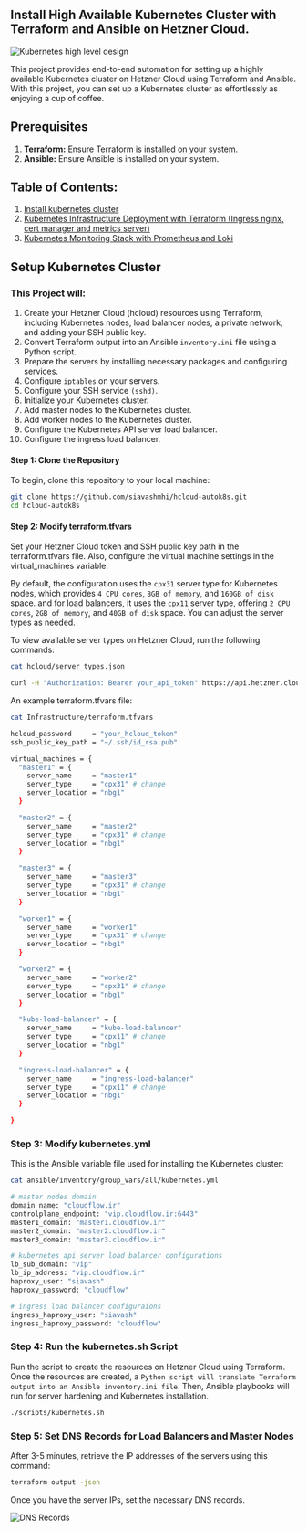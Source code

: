 ## Install High Available Kubernetes Cluster with Terraform and Ansible on Hetzner Cloud.

![Kubernetes high level design](images/kuberntes-high-level-design.png "Kubernetes high level design")

This project provides end-to-end automation for setting up a highly available Kubernetes cluster on Hetzner Cloud using Terraform and Ansible. With this project, you can set up a Kubernetes cluster as effortlessly as enjoying a cup of coffee.

## Prerequisites

1.  **Terraform:** Ensure Terraform is installed on your system.
2.  **Ansible:** Ensure Ansible is installed on your system.

## Table of Contents:
  1. [Install kubernetes cluster](#Setup-Kubernetes-Cluster)
  2. [Kubernetes Infrastructure Deployment with Terraform (Ingress nginx, cert manager and metrics server)](kubernetes/)
  3. [Kubernetes Monitoring Stack with Prometheus and Loki](observability/)

## Setup Kubernetes Cluster 

### This Project will:

1. Create your Hetzner Cloud (hcloud) resources using Terraform, including Kubernetes nodes, load balancer nodes, a private network, and adding your SSH public key.
2. Convert Terraform output into an Ansible `inventory.ini` file using a Python script.
3. Prepare the servers by installing necessary packages and configuring services.
4. Configure `iptables` on your servers.
5. Configure your SSH service `(sshd)`.
6. Initialize your Kubernetes cluster.
7. Add master nodes to the Kubernetes cluster.
8. Add worker nodes to the Kubernetes cluster.
9. Configure the Kubernetes API server load balancer.
10. Configure the ingress load balancer.

#### Step 1: Clone the Repository

To begin, clone this repository to your local machine:

```bash
git clone https://github.com/siavashmhi/hcloud-autok8s.git
cd hcloud-autok8s
```

#### Step 2: Modify terraform.tfvars

Set your Hetzner Cloud token and SSH public key path in the terraform.tfvars file. Also, configure the virtual machine settings in the virtual_machines variable.

By default, the configuration uses the `cpx31` server type for Kubernetes nodes, which provides `4 CPU cores`, `8GB of memory`, and `160GB of disk` space. and for load balancers, it uses the `cpx11` server type, offering `2 CPU cores`, `2GB of memory`, and `40GB of disk` space. You can adjust the server types as needed.

To view available server types on Hetzner Cloud, run the following commands:
```bash
cat hcloud/server_types.json 

curl -H "Authorization: Bearer your_api_token" https://api.hetzner.cloud/v1/server_types
```

An example terraform.tfvars file:

```bash
cat Infrastructure/terraform.tfvars  

hcloud_password     = "your_hcloud_token"
ssh_public_key_path = "~/.ssh/id_rsa.pub"

virtual_machines = {
  "master1" = {
    server_name     = "master1"
    server_type     = "cpx31" # change
    server_location = "nbg1"
  }

  "master2" = {
    server_name     = "master2"
    server_type     = "cpx31" # change
    server_location = "nbg1"
  }

  "master3" = {
    server_name     = "master3"
    server_type     = "cpx31" # change
    server_location = "nbg1"
  }

  "worker1" = {
    server_name     = "worker1"
    server_type     = "cpx31" # change
    server_location = "nbg1"
  }

  "worker2" = {
    server_name     = "worker2"
    server_type     = "cpx31" # change
    server_location = "nbg1"
  }

  "kube-load-balancer" = {
    server_name     = "kube-load-balancer"
    server_type     = "cpx11" # change
    server_location = "nbg1"
  }

  "ingress-load-balancer" = {
    server_name     = "ingress-load-balancer"
    server_type     = "cpx11" # change
    server_location = "nbg1"
  }

}

```

### Step 3: Modify kubernetes.yml

This is the Ansible variable file used for installing the Kubernetes cluster:

```bash
cat ansible/inventory/group_vars/all/kubernetes.yml 

# master nodes domain
domain_name: "cloudflow.ir"
controlplane_endpoint: "vip.cloudflow.ir:6443"
master1_domain: "master1.cloudflow.ir"
master2_domain: "master2.cloudflow.ir"
master3_domain: "master3.cloudflow.ir"

# kubernetes api server load balancer configurations
lb_sub_domain: "vip"
lb_ip_address: "vip.cloudflow.ir"
haproxy_user: "siavash"
haproxy_password: "cloudflow"

# ingress load balancer configuraions
ingress_haproxy_user: "siavash"
ingress_haproxy_password: "cloudflow"

```

### Step 4: Run the kubernetes.sh Script 

Run the script to create the resources on Hetzner Cloud using Terraform. Once the resources are created, a `Python script will translate Terraform output into an Ansible inventory.ini file`. Then, Ansible playbooks will run for server hardening and Kubernetes installation.

```bash
./scripts/kubernetes.sh   
```

### Step 5: Set DNS Records for Load Balancers and Master Nodes

After 3-5 minutes, retrieve the IP addresses of the servers using this command:

```bash
terraform output -json
```

Once you have the server IPs, set the necessary DNS records.

![DNS Records](images/records.png "DNS Records")
